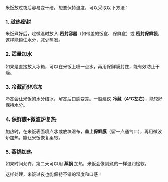 米饭放过夜后容易变干硬，想要保持湿度，可以采取以下方法：  

### 1. **趁热密封**  
米饭煮好后，趁微温时放入 **密封容器**（如带盖的饭盒、保鲜盒）或 **密封保鲜袋**，这样能锁住水分，减少蒸发。  

### 2. **适量加水**  
如果是直接放入冰箱，可以在米饭上喷一点水，再用保鲜膜封住，能有效防止干燥。  

### 3. **冷藏而非冷冻**  
冷冻会让米饭的水分结冰，解冻后口感变差。一般建议 **冷藏（4℃左右）**，能较好保持水分。  

### 4. **保鲜膜+微波炉复热**  
加热时，在米饭表面喷点水或放块湿布，**盖上保鲜膜**（留一点通气口），再用微波炉加热，能让米饭恢复柔软。  

### 5. **蒸锅加热**  
如果时间允许，第二天可以用 **蒸锅** 加热，米饭会像刚煮的一样湿润松软。  

这样处理，米饭过夜也能保持不错的湿度和口感！